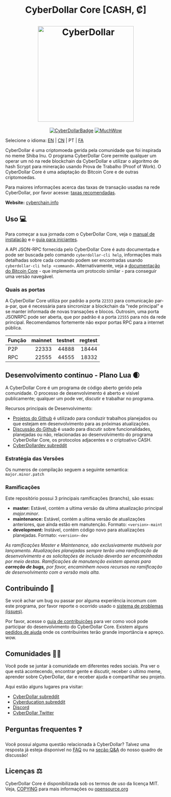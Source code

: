 <h1 align="center">
CyberDollar Core [CASH, ₡]  
<br/><br/>
<img src="https://static.tumblr.com/ppdj5y9/Ae9mxmxtp/300coin.png" alt="CyberDollar" width="300"/>
</h1>

<div align="center">

[![CyberDollarBadge](https://img.shields.io/badge/Cyber-Coin-yellow.svg)](https://cyberchain.info)
[![MuchWow](https://img.shields.io/badge/Much-Wow-yellow.svg)](https://cyberchain.info)

</div>

Selecione o idioma: [EN](./README.md) | [CN](./README_zh_CN.md) | PT | [FA](./README_fa_IR.md)

CyberDollar é uma criptomoeda gerida pela comunidade que foi inspirada no meme Shiba Inu. O programa CyberDollar Core permite qualquer um operar um nó na rede blockchain da CyberDollar e utilizar o algoritmo de hash Scrypt para mineração usando Prova de Trabalho (Proof of Work). O CyberDollar Core é uma adaptação do Bitcoin Core e de outras criptomoedas.

Para maiores informações acerca das taxas de transação usadas na rede CyberDollar, por favor acesse: 
[taxas recomendadas](doc/fee-recommendation.md).

**Website:** [cyberchain.info](https://cyberchain.info)

## Uso 💻

Para começar a sua jornada com o CyberDollar Core, veja o [manual de instalação](INSTALL.md) e o [guia para iniciantes](doc/getting-started.md).

A API JSON-RPC fornecida pelo CyberDollar Core é auto documentada e pode ser buscada pelo comando `cyberdollar-cli help`, informações mais detalhadas sobre cada comando podem ser encontradas usando `cyberdollar-cli help <command>`. Alternativamente, veja a [documentação do Bitcoin Core](https://developer.bitcoin.org/reference/rpc/) - que implementa um protocolo similar - para conseguir uma versão navegável.

### Quais as portas

A CyberDollar Core utiliza por padrão a porta `22333` para comunicação par-a-par, que é necessária para sincronizar a blockchain da "rede principal" e se manter informada de novas transações e blocos. Outrosim, uma porta JSONRPC pode ser aberta, que por padrão é a porta `22555` para nós da rede principal. Recomendamos fortemente não expor portas RPC para a internet pública. 

|  Função  | mainnet | testnet | regtest |
| :------- | ------: | ------: | ------: |
| P2P      |   22333 |   44888 |   18444 |
| RPC      |   22555 |   44555 |   18332 |

## Desenvolvimento continuo - Plano Lua 🌒

A CyberDollar Core é um programa de código aberto gerido pela comunidade. O processo de desenvolvimento é aberto e visivel publicamente; qualquer um pode ver, discutir e trabalhar no programa.

Recursos principais de Desenvolvimento:

* [Projetos do Github](https://github.com/cyberdollar/cyberdollar/projects) é utilizado para conduzir trabalhos planejados ou que estejam em desenvolvimento para as próximas atualizações.
* [Discussão do Github](https://github.com/cyberdollar/cyberdollar/discussions) é usado para discutir sobre funcionalidades, planejadas ou não, relacionadas ao desenvolvimento do programa CyberDollar Core, os protocolos adjacentes e o criptoativo CASH.
* [CyberDollardev subreddit](https://www.reddit.com/r/cyberdollardev/)

### Estratégia das Versões
Os numeros de compilação seguem a seguinte semantica:  ```major.minor.patch```

### Ramificações
Este repositório possui 3 principais ramificações (branchs), são essas:

- **master:** Estável, contém a ultima versão da ultima atualização principal *major.minor*.
- **maintenance:** Estável, contém a ultima versão de atualizações anteriores, que ainda estão em manutenção. Formato: ```<version>-maint```
- **development:** Instável, contém código novo para atualizações planejadas. Formato: ```<version>-dev```

*As ramificações Master e Maintenance, são exclusivamente mutáveis por lançamento. Atualizações*
*planejadas sempre terão uma ramificação de desenvolvimento e as solicitações de inclusão deverão ser*
*encaminhadas por meio destas. Ramificações de manutenção existem apenas para **correção de bugs,***
*por favor, encaminhem novos recursos na ramificação de desenvolvimento com a versão mais alta.*

## Contribuindo 🤝

Se você achar um bug ou passar por alguma experiência incomum com este programa, por favor reporte o ocorrido usado o [sistema de problemas (issues)](https://github.com/cyberdollar/cyberdollar/issues/new?assignees=&labels=bug&template=bug_report.md&title=%5Bbug%5D+).

Por favor, acesse o [guia de contribuições](CONTRIBUTING.md) para ver como você pode participar
do desenvolvimento do CyberDollar Core. Existem alguns [pedidos de ajuda](https://github.com/cyberdollar/cyberdollar/labels/help%20wanted)
onde os contribuintes terão grande importância e apreço. wow.

## Comunidades 🚀🍾

Você pode se juntar à comunidade em diferentes redes sociais. 
Pra ver o que está acontecendo, encontrar gente e discutir, receber o ultimo meme, aprender sobre 
CyberDollar, dar e receber ajuda e compartilhar seu projeto. 

Aqui estão alguns lugares pra visitar: 

* [CyberDollar subreddit](https://www.reddit.com/r/cyberdollar/)
* [Cyberducation subreddit](https://www.reddit.com/r/cyberducation/)
* [Discord](https://discord.gg/cyberdollar)
* [CyberDollar Twitter](https://twitter.com/cyberdollar)

## Perguntas frequentes ❓

Você possui alguma questão relacionada à CyberDollar? Talvez uma resposta já esteja disponivel no
[FAQ](doc/FAQ.md) ou na
[seção Q&A](https://github.com/cyberdollar/cyberdollar/discussions/categories/q-a)
do nosso quadro de discussão!

## Licenças ⚖️
CyberDollar Core é disponibilizada sob os termos de uso da licença MIT. Veja,
[COPYING](COPYING) para mais informações ou
[opensource.org](https://opensource.org/licenses/MIT)
